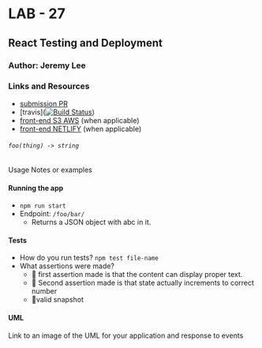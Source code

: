 # LAB - 27

## React Testing and Deployment

### Author: Jeremy Lee

### Links and Resources
* [submission PR](http://xyz.com)
* [travis]([![Build Status](https://www.travis-ci.com/jeremy-401-advanced-javascript/Lab27.svg?branch=master)](https://www.travis-ci.com/jeremy-401-advanced-javascript/Lab27))
* [front-end S3 AWS](http://react-lab26.s3-website-us-west-2.amazonaws.com/) (when applicable)
* [front-end NETLIFY](https://epic-meitner-855c91.netlify.com/) (when applicable)

###### `foo(thing) -> string`
Usage Notes or examples

#### Running the app
* `npm run start`
* Endpoint: `/foo/bar/`
  * Returns a JSON object with abc in it.

  
#### Tests
* How do you run tests?
`npm test file-name`
* What assertions were made?
  * 🤔 first assertion made is that the content can display proper text.
  * 🤔 Second assertion made is that state actually increments to correct number
  * 🤔valid snapshot


#### UML
Link to an image of the UML for your application and response to events
